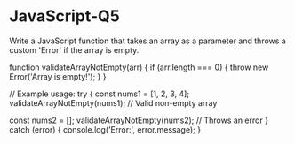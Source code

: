 # JavaScript-Q5
Write a JavaScript function that takes an array as a parameter and throws a custom 'Error' if the array is empty.

function validateArrayNotEmpty(arr) {
  if (arr.length === 0) {
    throw new Error('Array is empty!');
  }
}

// Example usage:
try {
  const nums1 = [1, 2, 3, 4];
  validateArrayNotEmpty(nums1); // Valid non-empty array

  const nums2 = [];
  validateArrayNotEmpty(nums2); // Throws an error
} catch (error) {
  console.log('Error:', error.message);
}

